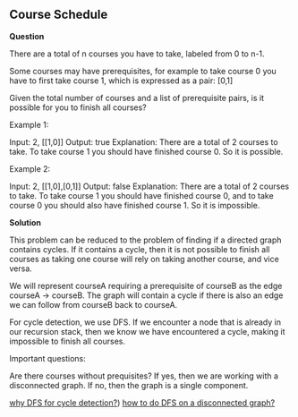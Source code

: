 <h2>Course Schedule</h3>

**Question**

There are a total of n courses you have to take, labeled from 0 to n-1.

Some courses may have prerequisites, for example to take course 0 you have to first take course 1, which is expressed as a pair: [0,1]

Given the total number of courses and a list of prerequisite pairs, is it possible for you to finish all courses?

Example 1:

Input: 2, [[1,0]] 
Output: true
Explanation: There are a total of 2 courses to take. To take course 1 you should have finished course 0. So it is possible.

Example 2:

Input: 2, [[1,0],[0,1]]
Output: false
Explanation: There are a total of 2 courses to take. To take course 1 you should have finished course 0, and to take course 0 you should also have finished course 1. So it is impossible.

**Solution**

This problem can be reduced to the problem of finding if a directed graph contains cycles. If it contains a cycle, 
then it is not possible to finish all courses as taking one course will rely on taking another course,
and vice versa.

We will represent courseA requiring a prerequisite of courseB as the edge courseA -> courseB. The graph will contain a 
cycle if there is also an edge we can follow from courseB back to courseA.

For cycle detection, we use DFS. If we encounter a node that is already in our recursion stack, then we 
know we have encountered a cycle, making it impossible to finish all courses.

Important questions:

Are there courses without prequisites? If yes, then we are working with a disconnected graph. If no, then the graph is 
a single component.

[why DFS for cycle detection?](https://stackoverflow.com/questions/2869647/why-dfs-and-not-bfs-for-finding-cycle-in-graphs))
[how to do DFS on a disconnected graph?]()